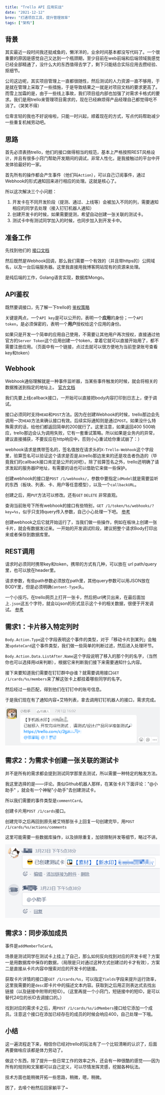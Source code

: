```yaml lw-blog-meta
title: "Trello API 应用实战"
date: "2021-12-12"
brev: "打通项目工具，提升管理效率"
tags: ["架构"]
```

## 背景

其实最近一段时间我还挺咸鱼的，懒洋洋的，业余时间基本都没写代码了。一个很重要的原因是感觉自己又达到一个瓶颈期，至少目前在web前端和后端领域我感觉已经全部精通了，没什么大的东西值得去学了，剩下只能结合实际应用去攒经验、抠细节。

公司这边呢，其实项目管理上一直都很随性，然后测试的人力资源一直不够用，于是就在管理上采取了一些措施，于是导致结果之一就是对项目文档的要求更高了。而雪上加霜的是，由于一些线上事故，我们项目组内部也加强了对需求卡格式的要求。我们是用trello来管理项目需求的，现在已经麻烦得产品经理自己都觉得吃不消了。（哭笑不得）

位卑言轻的我也不好说啥啦，只能一时兴起，顺着现在的方式，写点代码帮助减少一些重复机械劳动吧。

## 思路

首先必须表扬trello，他们的接口做得相当的规范，基本上严格按照REST风格设计，并且有很多小窍门帮助开发期间的调试，非常人性化，是我接触过的平台中开发体验最好的一家。

首先所有的操作都会产生事件（他们叫`Action`），可以自己订阅事件，通过Webhook的形式通知回来进行相应的处理。这就是核心了。

所以这次解决三个小问题：

1. 开发卡在不同开发阶段（提测、通过、上线等）会被加入不同的列，需要通知相应的同学去处理（接入钉钉机器人通知）
2. 创建开发卡的时候，如果需要提测，希望自动创建一张关联的测试卡。
3. 测试卡中有测试同学加入的时候，也同步加入到开发卡中。

## 准备工作

先找到他们的 [接口文档](https://developer.atlassian.com/cloud/trello/rest/api-group-actions/) 

然后既然是Webhook回调，那么我们需要一个有效的（并且带https的）公网域名，以及一台后端服务器。这里我直接用我博客网站现有的资源来处理。

是纯后端的工作，Golang语言实现，数据库Mongo。

## API鉴权

既然要调接口，先了解一下trello的 [鉴权策略](https://developer.atlassian.com/cloud/trello/guides/rest-api/authorization/) 

关键是两点，一个`API key`是可以公开的，表明一个**应用**的身份；一个`API token`，是必须保密的，表明一个**用户**授权给这个应用的身份。

如果只是开发一个简单的应用自己使用，不需要让其他用户再次授权，直接通过他官方的`Server Token`这个应用创建一个token，拿着它就可以直接开始用了，都不需要注册应用。（页面中有一个链接，点过去就可以很方便地为当前登录账号查看key和token）

## Webhook

Webhook通俗理解就是一种事件监听器，当某些事件触发的时候，就会将相关的数据推送到指定的地址上。 [官方文档](https://developer.atlassian.com/cloud/trello/guides/rest-api/webhooks/#webhooks-and-admins)

我们先要上线callback接口，一开始可以直接把body内容打印到日志上，便于调试。

接口必须同时支持`HEAD`和`POST`方法。因为在创建Webhook的时候，trello那边会先调用一次`HEAD`方法来确认接口有效。后续实际通知则是通过`POST`。如果没什么特殊需求的话，给他们都返回简单的200就行了。这里注意，如果返回400 500响应，trello那边会认为调用失败，它有一套重试策略。所以如果是业务内的异常，建议直接捕获，不要反应在http响应中，否则小心重试给你重试崩了：）

webhook请求是携带签名的，签名值放在请求头的`X-Trello-Webhook`这个字段里，验算签名可以验证这个请求是否是从trello那边发来的还是攻击者伪造的（毕竟我们的callback接口肯定是公开的对吧）。除了验算签名之外，trello还明确了请求发起的服务器IP地址，有需要的话也可以借助它来做一些保护。

创建webhook的接口是`POST /1/webhooks/`，参数中要指定`idModel`就是需要监听的东西（板块、列表、卡、用户等任意模型），以及一个`callbackURL`。

创建之后，用`PUT`方法可以修改。还有`GET` `DELETE` 非常直观。

查询当前账号下所有webhook的接口有些特别，`GET /1/token/%s/webhooks/?key=%s`，似乎只支持query传入参数，自己小心处理一下吧。 [参考](https://community.atlassian.com/t5/Trello-questions/How-to-get-delete-webhook-without-id/qaq-p/651450)

创建webhook之后它就开始运行了，当我们做一些操作，例如在板块上创建一张卡片，就会有数据发过来。一开始的开发调试阶段，建议把整个请求Body打印出来或者保存到数据库里。

## REST调用

请求时必须同时携带key和token，携带的方式有几种，可以放在 url path/query 里，也可以放在header里。

请求参数，有些path参数必须放在path里，其他query参数可以用JSON放在BODY里，但是必须明确`Content-Type`头。

一个小技巧，在trello网页上打开一张卡，然后把url拷贝出来，在最后面加上`.json`这五个字符，就会以json的形式显示这个卡的相关数据，很便于开发调试。 [参考](https://docs.datadoghq.com/integrations/faq/how-to-make-trello-card-using-webhooks/)

## 需求1：卡片移入特定列时

`Body.Action.Type`这个字段表明这个事件的类型，对于「移动卡片到某列」会触发`updateCard`这个事件类型，我们做一些简单的判断过滤，然后进入处理环节。

`Body.Action.Data.ListAfter.Name`这个字段说明了移入的那个列的名字，（当然你也可以选择用id来判断），根据它来判断我们接下来需要通知什么内容。

接下来要知道我们需要在钉钉群中@谁？就需要调用接口`GET /1/cards/%s/members`来了解这张卡上都挂着哪些同学的名字。

然后经过一些匹配，得到他们在钉钉中的账号信息。

于是我们现在有了通知内容+艾特列表，拿去调用钉钉机器人的接口，需求完成。

![发送钉钉消息](../pic/2022/220703-dingding-bot.png)

## 需求2：为需求卡创建一张关联的测试卡

并不是所有的需求都会提到测试同学那里去测试，所以需要一种特定的触发方法。

我这里选择的是——评论。类似Github机器人那样，在某张卡片下面评论："@小助手" ，就会有一个神秘"小助手"去创建测试卡。

所以我们需要的事件类型是`commentCard`。

创建卡片用`POST /1/cards`接口。

创建完毕之后再回到原先被艾特那张卡上回复一句创建完毕，用`POST /1/cards/%s/actions/comments`

这里可能需要一些数据库操作，以及排除重复，加锁限制并发等细节，略过不讲。

![小助手自动创建卡片](../pic/2022/220703-trello-assistant.png)

## 需求3：同步添加成员

事件是`addMemberToCard`。

场景是测试同学在测试卡上挂上了自己，那么如何反向找到对应的开发卡呢？方案一是用数据库中保存的数据，（局限是只对通过这种方式创建过的卡才有效），方案二是直接从卡片内容中搜索对应的开发卡的链接。

获取卡片详情的接口是`GET /1/cards/%s`，可以指定`fields`字段来提升运行效率，这里我需要的是`desc`即卡片中的描述文本内容。获取到之后用正则表达式去找出链接（以及链接中附带的短ID）。（这里再提一个小窍门，短链接中的短ID，是可以替代24位的长ID去调接口的。）

找到对应的需求卡之后，用`POST /1/cards/%s/idMembers`接口给它添加一个成员。注意这个接口在添加已经存在的成员的时候会响应400，自己处理一下哦。

## 小结

这一遍流程走下来，相信你已经对trello的玩法有了一个比较清晰的认识了，后面再要做啥应该都是体力劳动了。

做这个东西，除了提升一些日常工作的效率之外，还会有一种很酷的感觉——因为所有的规则和文案都可以自己定义，可以尽情发挥灵感，挖掘各种玩法。

技术方面也能稍微开拓一些思路，稍微，嗯，稍微。

困了，去嗦个粉然后回家躺平了~
